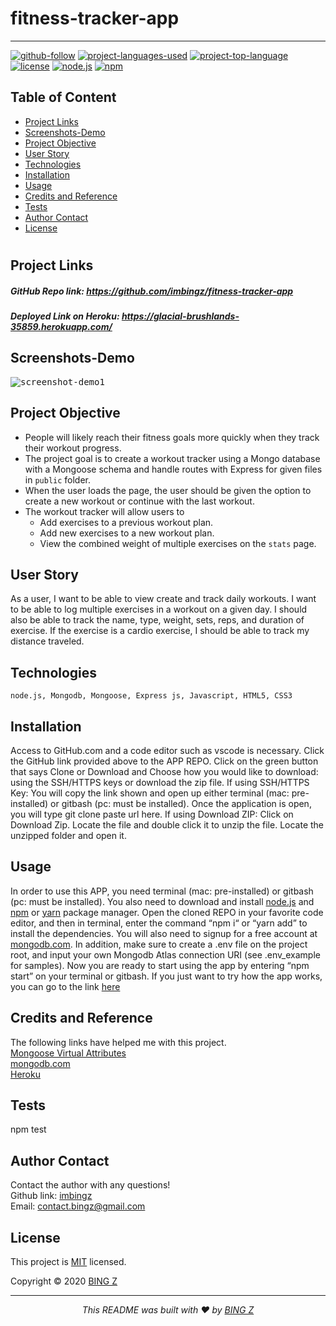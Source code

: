 # fitness-tracker-app
<hr>

  [![github-follow](https://img.shields.io/github/followers/imbingz?label=Follow&logoColor=purple&style=social)](https://github.com/imbingz)
  [![project-languages-used](https://img.shields.io/github/languages/count/imbingz/fitness-tracker-app?color=important)](https://github.com/imbingz/fitness-tracker-app)
  [![project-top-language](https://img.shields.io/github/languages/top/imbingz/fitness-tracker-app?color=blueviolet)](https://github.com/imbingz/fitness-tracker-app)
  [![license](https://img.shields.io/badge/License-MIT-brightgreen.svg)](https://choosealicense.com/licenses/mit/)
  [![node.js](https://img.shields.io/node/v/c?color=pink)](https://nodejs.org/en/)
  [![npm](https://img.shields.io/npm/v/npm?color=blue&logo=npm)](https://www.npmjs.com/package/inquirer)

  ## Table of Content
  * [ Project Links ](#Project-Links)
  * [ Screenshots-Demo ](#Screenshots-Demo)
  * [ Project Objective ](#Project-Objective)
  * [ User Story ](#User-Story)
  * [ Technologies ](#Technologies)
  * [ Installation ](#Installation)
  * [ Usage ](#Usage)
  * [ Credits and Reference ](#Credits-and-Reference)
  * [ Tests ](#Tests)
  * [ Author Contact ](#Author-Contact)
  * [ License ](#License)
  #

  ##  Project Links
  ##### GitHub Repo link: https://github.com/imbingz/fitness-tracker-app
  ##### Deployed Link on Heroku:  https://glacial-brushlands-35859.herokuapp.com/


  ## Screenshots-Demo
  <kbd>![screenshot-demo1](./public/images/demo.gif)</kbd>
  ## Project Objective
  * People will likely reach their fitness goals more quickly when they track their workout progress. 
  * The project goal is to create a workout tracker using a Mongo database with a Mongoose schema and handle routes with Express for given files in `public` folder.
  * When the user loads the page, the user should be given the option to create a new workout or continue with the last workout.
  * The workout tracker will allow users to 
      * Add exercises to a previous workout plan.
      * Add new exercises to a new workout plan.
      * View the combined weight of multiple exercises on the `stats` page.

  ## User Story
  As a user, I want to be able to view create and track daily workouts. I want to be able to log multiple exercises in a workout on a given day. I should also be able to track the name, type, weight, sets, reps, and duration of exercise. If the exercise is a cardio exercise, I should be able to track my distance traveled.

  ## Technologies 
  ```
  node.js, Mongodb, Mongoose, Express js, Javascript, HTML5, CSS3
  ```
  
  ## Installation
  Access to GitHub.com and a code editor such as vscode is necessary. Click the GitHub link provided above to the APP REPO. Click on the green button that says Clone or Download and Choose how you would like to download: using the SSH/HTTPS keys or download the zip file. If using SSH/HTTPS Key: You will copy the link shown and open up either terminal (mac: pre-installed) or gitbash (pc: must be installed). Once the application is open, you will type git clone paste url here. If using Download ZIP: Click on Download Zip. Locate the file and double click it to unzip the file. Locate the unzipped folder and open it. 

  ## Usage 
  In order to use this APP, you need terminal (mac: pre-installed) or gitbash (pc: must be installed). You also need to download and install [node.js](https://nodejs.org/en/) and [npm](www.npmjs.com) or [yarn](https://yarnpkg.com/) package manager. Open the cloned REPO in your favorite code editor, and then in terminal, enter the command “npm i“ or “yarn add”  to install the dependencies. You will also need to signup for a free account at [mongodb.com](https://www.mongodb.com/). In addition, make sure to create a .env file on the project root, and input your own Mongodb Atlas connection URI (see .env_example for samples). Now you are ready to start using  the app by entering “npm start” on your terminal or gitbash. If you just want to try how the app works, you can go to the link [here](https://glacial-brushlands-35859.herokuapp.com/)

  
  ## Credits and Reference
  The following links have helped me with this project. <br> [Mongoose Virtual Attributes](https://mongoosejs.com/docs/2.7.x/docs/virtuals.html) <br>  [mongodb.com](https://www.mongodb.com/)<br>  [Heroku](https://heroku.com) <br>  

  ## Tests
  npm test

  ## Author Contact
  Contact the author with any questions!<br>
  Github link: [imbingz](https://github.com/imbingz)<br>
  Email: contact.bingz@gmail.com

  ## License
  This project is [MIT](https://choosealicense.com/licenses/mit/) licensed.<br />

  Copyright © 2020 [BING Z](https://imbingz.github.io/Responsive-Website-Portfolio/)

  <hr>
  <p align='center'><i>
  This README was built with ❤️ by <a href="https://imbingz.github.io/Responsive-Website-Portfolio/"> BING Z</a>
</i></p>
